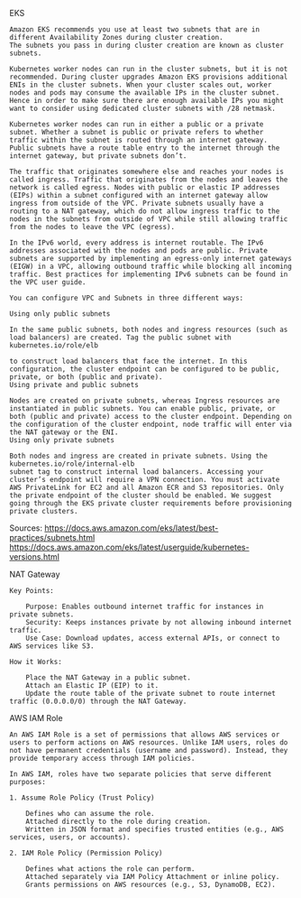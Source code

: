 EKS

    Amazon EKS recommends you use at least two subnets that are in different Availability Zones during cluster creation. 
    The subnets you pass in during cluster creation are known as cluster subnets. 
    
    Kubernetes worker nodes can run in the cluster subnets, but it is not recommended. During cluster upgrades Amazon EKS provisions additional ENIs in the cluster subnets. When your cluster scales out, worker nodes and pods may consume the available IPs in the cluster subnet. Hence in order to make sure there are enough available IPs you might want to consider using dedicated cluster subnets with /28 netmask.

    Kubernetes worker nodes can run in either a public or a private subnet. Whether a subnet is public or private refers to whether traffic within the subnet is routed through an internet gateway. Public subnets have a route table entry to the internet through the internet gateway, but private subnets don’t.

    The traffic that originates somewhere else and reaches your nodes is called ingress. Traffic that originates from the nodes and leaves the network is called egress. Nodes with public or elastic IP addresses (EIPs) within a subnet configured with an internet gateway allow ingress from outside of the VPC. Private subnets usually have a routing to a NAT gateway, which do not allow ingress traffic to the nodes in the subnets from outside of VPC while still allowing traffic from the nodes to leave the VPC (egress).

    In the IPv6 world, every address is internet routable. The IPv6 addresses associated with the nodes and pods are public. Private subnets are supported by implementing an egress-only internet gateways (EIGW) in a VPC, allowing outbound traffic while blocking all incoming traffic. Best practices for implementing IPv6 subnets can be found in the VPC user guide.

    You can configure VPC and Subnets in three different ways:

    Using only public subnets

    In the same public subnets, both nodes and ingress resources (such as load balancers) are created. Tag the public subnet with kubernetes.io/role/elb

    to construct load balancers that face the internet. In this configuration, the cluster endpoint can be configured to be public, private, or both (public and private).
    Using private and public subnets

    Nodes are created on private subnets, whereas Ingress resources are instantiated in public subnets. You can enable public, private, or both (public and private) access to the cluster endpoint. Depending on the configuration of the cluster endpoint, node traffic will enter via the NAT gateway or the ENI.
    Using only private subnets

    Both nodes and ingress are created in private subnets. Using the kubernetes.io/role/internal-elb
    subnet tag to construct internal load balancers. Accessing your cluster’s endpoint will require a VPN connection. You must activate AWS PrivateLink for EC2 and all Amazon ECR and S3 repositories. Only the private endpoint of the cluster should be enabled. We suggest going through the EKS private cluster requirements before provisioning private clusters.
    
Sources:
    https://docs.aws.amazon.com/eks/latest/best-practices/subnets.html
    https://docs.aws.amazon.com/eks/latest/userguide/kubernetes-versions.html


NAT Gateway

    Key Points:

        Purpose: Enables outbound internet traffic for instances in private subnets.
        Security: Keeps instances private by not allowing inbound internet traffic.
        Use Case: Download updates, access external APIs, or connect to AWS services like S3.

    How it Works:

        Place the NAT Gateway in a public subnet.
        Attach an Elastic IP (EIP) to it.
        Update the route table of the private subnet to route internet traffic (0.0.0.0/0) through the NAT Gateway.


AWS IAM Role

    An AWS IAM Role is a set of permissions that allows AWS services or users to perform actions on AWS resources. Unlike IAM users, roles do not have permanent credentials (username and password). Instead, they provide temporary access through IAM policies.

    In AWS IAM, roles have two separate policies that serve different purposes:

    1. Assume Role Policy (Trust Policy)

        Defines who can assume the role.
        Attached directly to the role during creation.
        Written in JSON format and specifies trusted entities (e.g., AWS services, users, or accounts).

    2. IAM Role Policy (Permission Policy)

        Defines what actions the role can perform.
        Attached separately via IAM Policy Attachment or inline policy.
        Grants permissions on AWS resources (e.g., S3, DynamoDB, EC2).